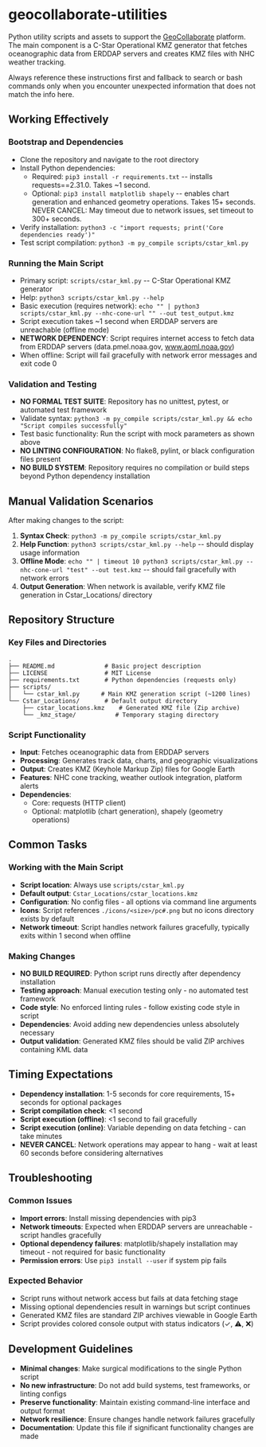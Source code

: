 # geocollaborate-utilities

Python utility scripts and assets to support the [GeoCollaborate](https://geocollaborate.com) platform. The main component is a C-Star Operational KMZ generator that fetches oceanographic data from ERDDAP servers and creates KMZ files with NHC weather tracking.

Always reference these instructions first and fallback to search or bash commands only when you encounter unexpected information that does not match the info here.

## Working Effectively

### Bootstrap and Dependencies
- Clone the repository and navigate to the root directory
- Install Python dependencies:
  - Required: `pip3 install -r requirements.txt` -- installs requests==2.31.0. Takes ~1 second.
  - Optional: `pip3 install matplotlib shapely` -- enables chart generation and enhanced geometry operations. Takes 15+ seconds. NEVER CANCEL: May timeout due to network issues, set timeout to 300+ seconds.
- Verify installation: `python3 -c "import requests; print('Core dependencies ready')"`
- Test script compilation: `python3 -m py_compile scripts/cstar_kml.py`

### Running the Main Script
- Primary script: `scripts/cstar_kml.py` -- C-Star Operational KMZ generator
- Help: `python3 scripts/cstar_kml.py --help`
- Basic execution (requires network): `echo "" | python3 scripts/cstar_kml.py --nhc-cone-url "" --out test_output.kmz`
- Script execution takes ~1 second when ERDDAP servers are unreachable (offline mode)
- **NETWORK DEPENDENCY**: Script requires internet access to fetch data from ERDDAP servers (data.pmel.noaa.gov, www.aoml.noaa.gov)
- When offline: Script will fail gracefully with network error messages and exit code 0

### Validation and Testing
- **NO FORMAL TEST SUITE**: Repository has no unittest, pytest, or automated test framework
- Validate syntax: `python3 -m py_compile scripts/cstar_kml.py && echo "Script compiles successfully"`
- Test basic functionality: Run the script with mock parameters as shown above
- **NO LINTING CONFIGURATION**: No flake8, pylint, or black configuration files present
- **NO BUILD SYSTEM**: Repository requires no compilation or build steps beyond Python dependency installation

## Manual Validation Scenarios

After making changes to the script:
1. **Syntax Check**: `python3 -m py_compile scripts/cstar_kml.py`
2. **Help Function**: `python3 scripts/cstar_kml.py --help` -- should display usage information
3. **Offline Mode**: `echo "" | timeout 10 python3 scripts/cstar_kml.py --nhc-cone-url "test" --out test.kmz` -- should fail gracefully with network errors
4. **Output Generation**: When network is available, verify KMZ file generation in Cstar_Locations/ directory

## Repository Structure

### Key Files and Directories
```
.
├── README.md              # Basic project description  
├── LICENSE                # MIT License
├── requirements.txt       # Python dependencies (requests only)
├── scripts/
│   └── cstar_kml.py      # Main KMZ generation script (~1200 lines)
└── Cstar_Locations/       # Default output directory
    ├── cstar_locations.kmz    # Generated KMZ file (Zip archive)
    └── _kmz_stage/           # Temporary staging directory
```

### Script Functionality
- **Input**: Fetches oceanographic data from ERDDAP servers
- **Processing**: Generates track data, charts, and geographic visualizations
- **Output**: Creates KMZ (Keyhole Markup Zip) files for Google Earth
- **Features**: NHC cone tracking, weather outlook integration, platform alerts
- **Dependencies**: 
  - Core: requests (HTTP client)
  - Optional: matplotlib (chart generation), shapely (geometry operations)

## Common Tasks

### Working with the Main Script
- **Script location**: Always use `scripts/cstar_kml.py`
- **Default output**: `Cstar_Locations/cstar_locations.kmz`
- **Configuration**: No config files - all options via command line arguments
- **Icons**: Script references `./icons/<size>/pc#.png` but no icons directory exists by default
- **Network timeout**: Script handles network failures gracefully, typically exits within 1 second when offline

### Making Changes
- **NO BUILD REQUIRED**: Python script runs directly after dependency installation
- **Testing approach**: Manual execution testing only - no automated test framework
- **Code style**: No enforced linting rules - follow existing code style in script
- **Dependencies**: Avoid adding new dependencies unless absolutely necessary
- **Output validation**: Generated KMZ files should be valid ZIP archives containing KML data

## Timing Expectations
- **Dependency installation**: 1-5 seconds for core requirements, 15+ seconds for optional packages
- **Script compilation check**: <1 second  
- **Script execution (offline)**: <1 second to fail gracefully
- **Script execution (online)**: Variable depending on data fetching - can take minutes
- **NEVER CANCEL**: Network operations may appear to hang - wait at least 60 seconds before considering alternatives

## Troubleshooting

### Common Issues
- **Import errors**: Install missing dependencies with pip3
- **Network timeouts**: Expected when ERDDAP servers are unreachable - script handles gracefully
- **Optional dependency failures**: matplotlib/shapely installation may timeout - not required for basic functionality
- **Permission errors**: Use `pip3 install --user` if system pip fails

### Expected Behavior
- Script runs without network access but fails at data fetching stage
- Missing optional dependencies result in warnings but script continues
- Generated KMZ files are standard ZIP archives viewable in Google Earth
- Script provides colored console output with status indicators (✓, ⚠️, ❌)

## Development Guidelines
- **Minimal changes**: Make surgical modifications to the single Python script
- **No new infrastructure**: Do not add build systems, test frameworks, or linting configs
- **Preserve functionality**: Maintain existing command-line interface and output format
- **Network resilience**: Ensure changes handle network failures gracefully
- **Documentation**: Update this file if significant functionality changes are made